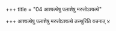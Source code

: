 +++
title = "04 आश्वत्थेषु पलाशेषु मरुतोऽश्वत्थे"

+++
आश्वत्थेषु पलाशेषु मरुतोऽश्वत्थे तस्थुरिति वचनात् ४